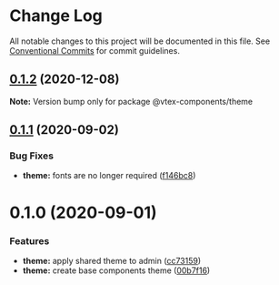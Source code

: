 # Change Log

All notable changes to this project will be documented in this file.
See [Conventional Commits](https://conventionalcommits.org) for commit guidelines.

## [0.1.2](https://github.com/vtex/onda/compare/@vtex-components/theme@0.1.1...@vtex-components/theme@0.1.2) (2020-12-08)

**Note:** Version bump only for package @vtex-components/theme





## [0.1.1](https://github.com/vtex/onda/compare/@vtex-components/theme@0.1.0...@vtex-components/theme@0.1.1) (2020-09-02)


### Bug Fixes

* **theme:** fonts are no longer required ([f146bc8](https://github.com/vtex/onda/commit/f146bc82fa287077a17f8f21e1ee33b04a45e2a0))





# 0.1.0 (2020-09-01)


### Features

* **theme:** apply shared theme to admin ([cc73159](https://github.com/vtex/onda/commit/cc7315938196235d9e36529552cf5b535295cb93))
* **theme:** create base components theme ([00b7f16](https://github.com/vtex/onda/commit/00b7f1647635d74a4666e0b2409f2437e17ef879))
